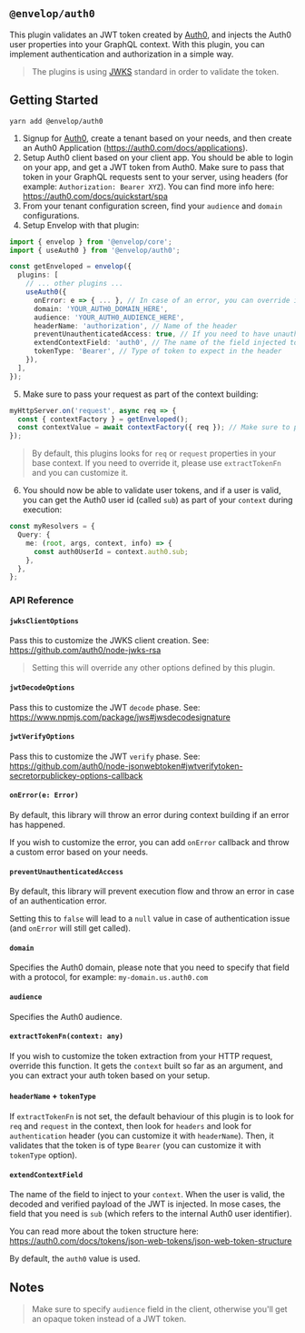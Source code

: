 ## `@envelop/auth0`

This plugin validates an JWT token created by [Auth0](https://auth0.com/), and injects the Auth0 user properties into your GraphQL context. With this plugin, you can implement authentication and authorization in a simple way.

> The plugins is using [JWKS](https://auth0.com/docs/tokens/json-web-tokens/json-web-key-sets) standard in order to validate the token.

## Getting Started

```
yarn add @envelop/auth0
```

1. Signup for [Auth0](https://auth0.com/), create a tenant based on your needs, and then create an Auth0 Application (https://auth0.com/docs/applications).
2. Setup Auth0 client based on your client app. You should be able to login on your app, and get a JWT token from Auth0. Make sure to pass that token in your GraphQL requests sent to your server, using headers (for example: `Authorization: Bearer XYZ`). You can find more info here: https://auth0.com/docs/quickstart/spa
3. From your tenant configuration screen, find your `audience` and `domain` configurations.
4. Setup Envelop with that plugin:

```ts
import { envelop } from '@envelop/core';
import { useAuth0 } from '@envelop/auth0';

const getEnveloped = envelop({
  plugins: [
    // ... other plugins ...
    useAuth0({
      onError: e => { ... }, // In case of an error, you can override it and customize the error your client will get.
      domain: 'YOUR_AUTH0_DOMAIN_HERE',
      audience: 'YOUR_AUTH0_AUDIENCE_HERE',
      headerName: 'authorization', // Name of the header
      preventUnauthenticatedAccess: true, // If you need to have unauthenticated parts on your schema, make sure to disable that by setting it to `false` and the check it in your resolvers.
      extendContextField: 'auth0', // The name of the field injected to your `context`
      tokenType: 'Bearer', // Type of token to expect in the header
    }),
  ],
});
```

5. Make sure to pass your request as part of the context building:

```ts
myHttpServer.on('request', async req => {
  const { contextFactory } = getEnveloped();
  const contextValue = await contextFactory({ req }); // Make sure to pass it here
});
```

> By default, this plugins looks for `req` or `request` properties in your base context. If you need to override it, please use `extractTokenFn` and you can customize it.

6. You should now be able to validate user tokens, and if a user is valid, you can get the Auth0 user id (called `sub`) as part of your `context` during execution:

```ts
const myResolvers = {
  Query: {
    me: (root, args, context, info) => {
      const auth0UserId = context.auth0.sub;
    },
  },
};
```

### API Reference

#### `jwksClientOptions`

Pass this to customize the JWKS client creation. See: https://github.com/auth0/node-jwks-rsa

> Setting this will override any other options defined by this plugin.

#### `jwtDecodeOptions`

Pass this to customize the JWT `decode` phase. See: https://www.npmjs.com/package/jws#jwsdecodesignature

#### `jwtVerifyOptions`

Pass this to customize the JWT `verify` phase. See: https://github.com/auth0/node-jsonwebtoken#jwtverifytoken-secretorpublickey-options-callback

#### `onError(e: Error)`

By default, this library will throw an error during context building if an error has happened.

If you wish to customize the error, you can add `onError` callback and throw a custom error based on your needs.

#### `preventUnauthenticatedAccess`

By default, this library will prevent execution flow and throw an error in case of an authentication error.

Setting this to `false` will lead to a `null` value in case of authentication issue (and `onError` will still get called).

#### `domain`

Specifies the Auth0 domain, please note that you need to specify that field with a protocol, for example: `my-domain.us.auth0.com`

#### `audience`

Specifies the Auth0 audience.

#### `extractTokenFn(context: any)`

If you wish to customize the token extraction from your HTTP request, override this function. It gets the `context` built so far as an argument, and you can extract your auth token based on your setup.

#### `headerName` + `tokenType`

If `extractTokenFn` is not set, the default behaviour of this plugin is to look for `req` and `request` in the context, then look for `headers` and look for `authentication` header (you can customize it with `headerName`). Then, it validates that the token is of type `Bearer` (you can customize it with `tokenType` option).

#### `extendContextField`

The name of the field to inject to your `context`. When the user is valid, the decoded and verified payload of the JWT is injected. In mose cases, the field that you need is `sub` (which refers to the internal Auth0 user identifier).

You can read more about the token structure here: https://auth0.com/docs/tokens/json-web-tokens/json-web-token-structure

By default, the `auth0` value is used.

## Notes

> Make sure to specify `audience` field in the client, otherwise you'll get an opaque token instead of a JWT token.
